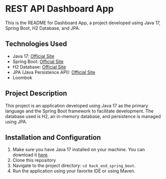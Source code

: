 # REST API Dashboard App

This is the README for Dashboard App, a project developed using Java 17, Spring Boot, H2 Database, and JPA.

## Technologies Used

- Java 17: [Official Site](https://www.oracle.com/java/technologies/javase-jdk17-downloads.html)
- Spring Boot: [Official Site](https://spring.io/projects/spring-boot)
- H2 Database: [Official Site](https://www.h2database.com/html/main.html)
- JPA (Java Persistence API): [Official Site](https://www.oracle.com/java/technologies/persistence-jsp.html)
- Loombok

## Project Description

This project is an application developed using Java 17 as the primary language and the Spring Boot framework to facilitate development. The database used is H2, an in-memory database, and persistence is managed using JPA.

## Installation and Configuration

1. Make sure you have Java 17 installed on your machine. You can download it [here](https://www.oracle.com/java/technologies/javase-jdk17-downloads.html).
2. Clone this repository
3. Navigate to the project directory: `cd back_end_spring_boot`.
4. Run the application using your favorite IDE or using Maven.

